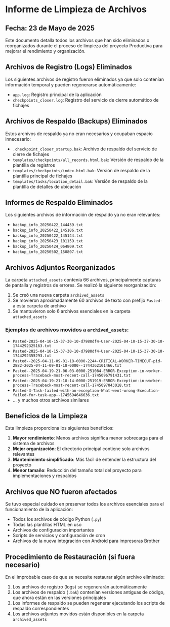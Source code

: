 # Informe de Limpieza de Archivos

## Fecha: 23 de Mayo de 2025

Este documento detalla todos los archivos que han sido eliminados o reorganizados durante el proceso de limpieza del proyecto Productiva para mejorar el rendimiento y organización.

## Archivos de Registro (Logs) Eliminados

Los siguientes archivos de registro fueron eliminados ya que solo contenían información temporal y pueden regenerarse automáticamente:

- `app.log`: Registro principal de la aplicación
- `checkpoints_closer.log`: Registro del servicio de cierre automático de fichajes

## Archivos de Respaldo (Backups) Eliminados

Estos archivos de respaldo ya no eran necesarios y ocupaban espacio innecesario:

- `.checkpoint_closer_startup.bak`: Archivo de respaldo del servicio de cierre de fichajes
- `templates/checkpoints/all_records.html.bak`: Versión de respaldo de la plantilla de registros
- `templates/checkpoints/index.html.bak`: Versión de respaldo de la plantilla principal de fichajes
- `templates/tasks/location_detail.bak`: Versión de respaldo de la plantilla de detalles de ubicación

## Informes de Respaldo Eliminados

Los siguientes archivos de información de respaldo ya no eran relevantes:

- `backup_info_20250422_144439.txt`
- `backup_info_20250422_145106.txt`
- `backup_info_20250422_145144.txt`
- `backup_info_20250423_101159.txt`
- `backup_info_20250424_064809.txt`
- `backup_info_20250502_150807.txt`

## Archivos Adjuntos Reorganizados

La carpeta `attached_assets` contenía 66 archivos, principalmente capturas de pantalla y registros de errores. Se realizó la siguiente reorganización:

1. Se creó una nueva carpeta `archived_assets`
2. Se movieron aproximadamente 60 archivos de texto con prefijo `Pasted-` a esta carpeta de archivo
3. Se mantuvieron solo 6 archivos esenciales en la carpeta `attached_assets`

### Ejemplos de archivos movidos a `archived_assets`:

- `Pasted-2025-04-10-15-37-30-10-d7980df4-User-2025-04-10-15-37-30-10-1744292325163.txt`
- `Pasted-2025-04-10-15-37-30-10-d7980df4-User-2025-04-10-15-37-30-10-1744292355293.txt`
- `Pasted--2025-04-11-09-01-18-0000-2244-CRITICAL-WORKER-TIMEOUT-pid-2882-2025-04-11-09-01-18-0000--1744362101466.txt`
- `Pasted--2025-04-19-21-06-03-0000-251084-ERROR-Exception-in-worker-process-Traceback-most-recent-call-1745096791431.txt`
- `Pasted--2025-04-19-21-10-14-0000-251919-ERROR-Exception-in-worker-process-Traceback-most-recent-call-1745097043018.txt`
- `Pasted-3-Task-failed-with-an-exception-What-went-wrong-Execution-failed-for-task-app--1745694646636.txt`
- ... y muchos otros archivos similares

## Beneficios de la Limpieza

Esta limpieza proporciona los siguientes beneficios:

1. **Mayor rendimiento**: Menos archivos significa menor sobrecarga para el sistema de archivos
2. **Mejor organización**: El directorio principal contiene solo archivos relevantes
3. **Mantenimiento simplificado**: Más fácil de entender la estructura del proyecto
4. **Menor tamaño**: Reducción del tamaño total del proyecto para implementaciones y respaldos

## Archivos que NO fueron afectados

Se tuvo especial cuidado en preservar todos los archivos esenciales para el funcionamiento de la aplicación:

- Todos los archivos de código Python (`.py`)
- Todas las plantillas HTML en uso
- Archivos de configuración importantes
- Scripts de servicios y configuración de cron
- Archivos de la nueva integración con Android para impresoras Brother

## Procedimiento de Restauración (si fuera necesario)

En el improbable caso de que se necesite restaurar algún archivo eliminado:

1. Los archivos de registro (logs) se regenerarán automáticamente
2. Los archivos de respaldo (`.bak`) contenían versiones antiguas de código, que ahora están en las versiones principales
3. Los informes de respaldo se pueden regenerar ejecutando los scripts de respaldo correspondientes
4. Los archivos adjuntos movidos están disponibles en la carpeta `archived_assets`